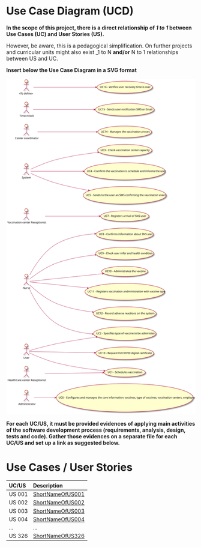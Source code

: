 # Use Case Diagram (UCD)

**In the scope of this project, there is a direct relationship of _1 to 1_ between Use Cases (UC) and User Stories (US).**

However, be aware, this is a pedagogical simplification. On further projects and curricular units might also exist _1 to N **and/or** N to 1 relationships between US and UC.

**Insert below the Use Case Diagram in a SVG format**

![Use Case Diagram](UCD.svg)


**For each UC/US, it must be provided evidences of applying main activities of the software development process (requirements, analysis, design, tests and code). Gather those evidences on a separate file for each UC/US and set up a link as suggested below.**

# Use Cases / User Stories
| UC/US  | Description                  |                   
|:-------|:-----------------------------|
| US 001 | [ShortNameOfUS001](US001.md) |
| US 002 | [ShortNameOfUS002](US002.md) |
| US 003 | [ShortNameOfUS003](US003.md) |
| US 004 | [ShortNameOfUS004](US004.md) |
| ...    | ...                          |
| US 326 | [ShortNameOfUS326](US326.md) |

